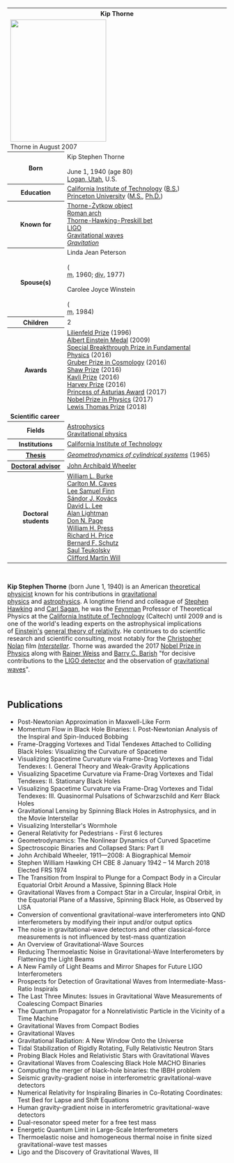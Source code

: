<table class="infobox biography vcard">
<tbody>
<tr>
<th colspan="2">
<div class="fn">Kip Thorne</div>
</th>
</tr>
<tr>
<td colspan="2"><a class="image" href="220px-Kip_Thorne_at_Caltech.jpg"><img src="220px-Kip_Thorne_at_Caltech.jpg" srcset="220px-Kip_Thorne_at_Caltech.jpg" width="220" height="280" data-file-width="898" data-file-height="1142" /></a>
<div>Thorne in August 2007</div>
</td>
</tr>
<tr>
<th scope="row">Born</th>
<td>
<div class="nickname">Kip Stephen Thorne</div>
<br />June 1, 1940<span class="noprint ForceAgeToShow">&nbsp;(age&nbsp;80)</span><br />
<div class="birthplace"><a title="Logan, Utah" href="https://en.wikipedia.org/wiki/Logan,_Utah">Logan, Utah</a>, U.S.</div>
</td>
</tr>
<tr>
<th scope="row">Education</th>
<td><a title="California Institute of Technology" href="https://en.wikipedia.org/wiki/California_Institute_of_Technology">California Institute of Technology</a>&nbsp;(<a title="Bachelor of Science" href="https://en.wikipedia.org/wiki/Bachelor_of_Science">B.S.</a>)<br /><a title="Princeton University" href="https://en.wikipedia.org/wiki/Princeton_University">Princeton University</a>&nbsp;(<a title="Master of Science" href="https://en.wikipedia.org/wiki/Master_of_Science">M.S.</a>,&nbsp;<a title="Doctor of Philosophy" href="https://en.wikipedia.org/wiki/Doctor_of_Philosophy">Ph.D.</a>)</td>
</tr>
<tr>
<th scope="row">Known&nbsp;for</th>
<td><a title="Thorne&ndash;Żytkow object" href="https://en.wikipedia.org/wiki/Thorne%E2%80%93%C5%BBytkow_object">Thorne-Żytkow object</a><br /><a title="Roman ring" href="https://en.wikipedia.org/wiki/Roman_ring">Roman arch</a><br /><a title="Thorne&ndash;Hawking&ndash;Preskill bet" href="https://en.wikipedia.org/wiki/Thorne%E2%80%93Hawking%E2%80%93Preskill_bet">Thorne-Hawking-Preskill bet</a><br /><a title="LIGO" href="https://en.wikipedia.org/wiki/LIGO">LIGO</a><br /><a title="Gravitational wave" href="https://en.wikipedia.org/wiki/Gravitational_wave">Gravitational waves</a><br /><em><a title="Gravitation (book)" href="https://en.wikipedia.org/wiki/Gravitation_(book)">Gravitation</a></em></td>
</tr>
<tr>
<th scope="row"><span class="nowrap">Spouse(s)</span></th>
<td>
<div>
<div>Linda Jean Peterson</div>
<div>&nbsp;</div>
<div>(</div>
<abbr title="married">m.</abbr>&nbsp;1960;&nbsp;<abbr title="divorced">div.</abbr>&nbsp;1977)</div>
<br />
<div>
<div>Carolee Joyce Winstein</div>
<div>&nbsp;</div>
<div>(</div>
<abbr title="married">m.</abbr>&nbsp;1984)</div>
</td>
</tr>
<tr>
<th scope="row">Children</th>
<td>2</td>
</tr>
<tr>
<th scope="row">Awards</th>
<td><a title="Lilienfeld Prize" href="https://en.wikipedia.org/wiki/Lilienfeld_Prize">Lilienfeld Prize</a>&nbsp;(1996)<br /><a title="Albert Einstein Medal" href="https://en.wikipedia.org/wiki/Albert_Einstein_Medal">Albert Einstein Medal</a>&nbsp;(2009)<br /><a title="Breakthrough Prize in Fundamental Physics" href="https://en.wikipedia.org/wiki/Breakthrough_Prize_in_Fundamental_Physics">Special Breakthrough Prize in Fundamental Physics</a>&nbsp;(2016)<br /><a title="Gruber Prize in Cosmology" href="https://en.wikipedia.org/wiki/Gruber_Prize_in_Cosmology">Gruber Prize in Cosmology</a>&nbsp;(2016)<br /><a title="Shaw Prize" href="https://en.wikipedia.org/wiki/Shaw_Prize">Shaw Prize</a>&nbsp;(2016)<br /><a title="Kavli Prize" href="https://en.wikipedia.org/wiki/Kavli_Prize">Kavli Prize</a>&nbsp;(2016)<br /><a title="Harvey Prize" href="https://en.wikipedia.org/wiki/Harvey_Prize">Harvey Prize</a>&nbsp;(2016)<br /><a class="mw-redirect" title="Princess of Asturias Award" href="https://en.wikipedia.org/wiki/Princess_of_Asturias_Award">Princess of Asturias Award</a>&nbsp;(2017)<br /><a title="Nobel Prize in Physics" href="https://en.wikipedia.org/wiki/Nobel_Prize_in_Physics">Nobel Prize in Physics</a>&nbsp;(2017)<br /><a title="Lewis Thomas Prize" href="https://en.wikipedia.org/wiki/Lewis_Thomas_Prize">Lewis Thomas Prize</a>&nbsp;(2018)</td>
</tr>
<tr>
<td colspan="2"><strong>Scientific career</strong></td>
</tr>
<tr>
<th scope="row">Fields</th>
<td class="category"><a title="Astrophysics" href="https://en.wikipedia.org/wiki/Astrophysics">Astrophysics</a><br /><a class="mw-redirect" title="Gravitational physics" href="https://en.wikipedia.org/wiki/Gravitational_physics">Gravitational physics</a></td>
</tr>
<tr>
<th scope="row">Institutions</th>
<td><a title="California Institute of Technology" href="https://en.wikipedia.org/wiki/California_Institute_of_Technology">California Institute of Technology</a></td>
</tr>
<tr>
<th scope="row"><a title="Thesis" href="https://en.wikipedia.org/wiki/Thesis">Thesis</a></th>
<td><a class="external text" href="https://search.proquest.com/docview/302136891/" rel="nofollow"><em>Geometrodynamics of cylindrical systems</em></a>&nbsp;(1965)</td>
</tr>
<tr>
<th scope="row"><a title="Doctoral advisor" href="https://en.wikipedia.org/wiki/Doctoral_advisor">Doctoral advisor</a></th>
<td><a title="John Archibald Wheeler" href="https://en.wikipedia.org/wiki/John_Archibald_Wheeler">John Archibald Wheeler</a></td>
</tr>
<tr>
<th scope="row">Doctoral students</th>
<td><a title="William L. Burke" href="https://en.wikipedia.org/wiki/William_L._Burke">William L. Burke</a><br /><a title="Carlton M. Caves" href="https://en.wikipedia.org/wiki/Carlton_M._Caves">Carlton M. Caves</a><br /><a title="Lee Samuel Finn" href="https://en.wikipedia.org/wiki/Lee_Samuel_Finn">Lee Samuel Finn</a><br /><a title="S&aacute;ndor J. Kov&aacute;cs" href="https://en.wikipedia.org/wiki/S%C3%A1ndor_J._Kov%C3%A1cs">S&aacute;ndor J. Kov&aacute;cs</a><br /><a title="David L. Lee" href="https://en.wikipedia.org/wiki/David_L._Lee">David L. Lee</a><br /><a title="Alan Lightman" href="https://en.wikipedia.org/wiki/Alan_Lightman">Alan Lightman</a><br /><a title="Don Page (physicist)" href="https://en.wikipedia.org/wiki/Don_Page_(physicist)">Don N. Page</a><br /><a title="William H. Press" href="https://en.wikipedia.org/wiki/William_H._Press">William H. Press</a><br /><a title="Richard H. Price" href="https://en.wikipedia.org/wiki/Richard_H._Price">Richard H. Price</a><br /><a title="Bernard F. Schutz" href="https://en.wikipedia.org/wiki/Bernard_F._Schutz">Bernard F. Schutz</a><br /><a title="Saul Teukolsky" href="https://en.wikipedia.org/wiki/Saul_Teukolsky">Saul Teukolsky</a><br /><a title="Clifford Martin Will" href="https://en.wikipedia.org/wiki/Clifford_Martin_Will">Clifford Martin Will</a></td>
</tr>
</tbody>
</table>
</br>

<p><strong>Kip Stephen Thorne</strong>&nbsp;(born June&nbsp;1, 1940) is an American&nbsp;<a title="Theoretical physics" href="https://en.wikipedia.org/wiki/Theoretical_physics">theoretical physicist</a>&nbsp;known for his contributions in&nbsp;<a class="mw-redirect" title="Gravitation" href="https://en.wikipedia.org/wiki/Gravitation">gravitational physics</a>&nbsp;and&nbsp;<a title="Astrophysics" href="https://en.wikipedia.org/wiki/Astrophysics">astrophysics</a>. A longtime friend and colleague of&nbsp;<a title="Stephen Hawking" href="https://en.wikipedia.org/wiki/Stephen_Hawking">Stephen Hawking</a>&nbsp;and&nbsp;<a title="Carl Sagan" href="https://en.wikipedia.org/wiki/Carl_Sagan">Carl Sagan</a>, he was the&nbsp;<a title="Richard Feynman" href="https://en.wikipedia.org/wiki/Richard_Feynman">Feynman</a>&nbsp;Professor of Theoretical Physics at the&nbsp;<a title="California Institute of Technology" href="https://en.wikipedia.org/wiki/California_Institute_of_Technology">California Institute of Technology</a>&nbsp;(Caltech) until 2009&nbsp;and is one of the world's leading experts on the astrophysical implications of&nbsp;<a title="Albert Einstein" href="https://en.wikipedia.org/wiki/Albert_Einstein">Einstein's</a>&nbsp;<a title="General relativity" href="https://en.wikipedia.org/wiki/General_relativity">general theory of relativity</a>. He continues to do scientific research and scientific consulting, most notably for the&nbsp;<a title="Christopher Nolan" href="https://en.wikipedia.org/wiki/Christopher_Nolan">Christopher Nolan</a>&nbsp;film&nbsp;<em><a title="Interstellar (film)" href="https://en.wikipedia.org/wiki/Interstellar_(film)">Interstellar</a></em>.&nbsp;Thorne was awarded the 2017&nbsp;<a title="Nobel Prize in Physics" href="https://en.wikipedia.org/wiki/Nobel_Prize_in_Physics">Nobel Prize in Physics</a>&nbsp;along with&nbsp;<a title="Rainer Weiss" href="https://en.wikipedia.org/wiki/Rainer_Weiss">Rainer Weiss</a>&nbsp;and&nbsp;<a class="mw-redirect" title="Barry C. Barish" href="https://en.wikipedia.org/wiki/Barry_C._Barish">Barry C. Barish</a>&nbsp;"for decisive contributions to the&nbsp;<a title="Gravitational-wave observatory" href="https://en.wikipedia.org/wiki/Gravitational-wave_observatory">LIGO detector</a>&nbsp;and the observation of&nbsp;<a title="Gravitational wave" href="https://en.wikipedia.org/wiki/Gravitational_wave">gravitational waves</a>".<sup id="cite_ref-NYT-20171003dk_9-0" class="reference"></sup></p>

</br>


<h2> Publications </h2>

<ul>

                             

 <li><a target="_blank" href="https://github.com/manjunath5496/Kip-S-Thorne-Publications/blob/master/kstp(1).pdf" style="text-decoration:none;">Post-Newtonian Approximation in Maxwell-Like Form</a></li>

 <li><a target="_blank" href="https://github.com/manjunath5496/Kip-S-Thorne-Publications/blob/master/kstp(2).pdf" style="text-decoration:none;">Momentum Flow in Black Hole Binaries: I. Post-Newtonian Analysis of the Inspiral and Spin-Induced Bobbing</a></li>

<li><a target="_blank" href="https://github.com/manjunath5496/Kip-S-Thorne-Publications/blob/master/kstp(3).pdf" style="text-decoration:none;">Frame-Dragging Vortexes and Tidal Tendexes Attached to Colliding Black Holes: Visualizing the Curvature of Spacetime</a></li>
 <li><a target="_blank" href="https://github.com/manjunath5496/Kip-S-Thorne-Publications/blob/master/kstp(4).pdf" style="text-decoration:none;">Visualizing Spacetime Curvature via Frame-Drag Vortexes and Tidal Tendexes: I. General Theory and Weak-Gravity Applications</a></li>                              
<li><a target="_blank" href="https://github.com/manjunath5496/Kip-S-Thorne-Publications/blob/master/kstp(5).pdf" style="text-decoration:none;">Visualizing Spacetime Curvature via Frame-Drag Vortexes and Tidal Tendexes: II. Stationary Black Holes</a></li>
<li><a target="_blank" href="https://github.com/manjunath5496/Kip-S-Thorne-Publications/blob/master/kstp(6).pdf" style="text-decoration:none;">Visualizing Spacetime Curvature via Frame-Drag Vortexes and Tidal Tendexes: III. Quasinormal Pulsations of Schwarzschild and Kerr Black Holes</a></li>
 <li><a target="_blank" href="https://github.com/manjunath5496/Kip-S-Thorne-Publications/blob/master/kstp(7).pdf" style="text-decoration:none;">Gravitational Lensing by Spinning Black Holes in Astrophysics, and in the Movie Interstellar</a></li>

 <li><a target="_blank" href="https://github.com/manjunath5496/Kip-S-Thorne-Publications/blob/master/kstp(8).pdf" style="text-decoration:none;"> Visualizing Interstellar's Wormhole</a></li>
   <li><a target="_blank" href="https://github.com/manjunath5496/Kip-S-Thorne-Publications/blob/master/kstp(9).pdf" style="text-decoration:none;">General Relativity for Pedestrians - First 6 lectures</a></li>
  
   
 <li><a target="_blank" href="https://github.com/manjunath5496/Kip-S-Thorne-Publications/blob/master/kstp(10).pdf" style="text-decoration:none;">Geometrodynamics: The Nonlinear Dynamics of Curved Spacetime</a></li>                              
<li><a target="_blank" href="https://github.com/manjunath5496/Kip-S-Thorne-Publications/blob/master/kstp(11).pdf" style="text-decoration:none;">Spectroscopic Binaries and Collapsed Stars: Part II</a></li>
<li><a target="_blank" href="https://github.com/manjunath5496/Kip-S-Thorne-Publications/blob/master/kstp(12).pdf" style="text-decoration:none;">John Archibald Wheeler, 1911—2008: A Biographical Memoir</a></li>
<li><a target="_blank" href="https://github.com/manjunath5496/Kip-S-Thorne-Publications/blob/master/kstp(13).pdf" style="text-decoration:none;">Stephen William Hawking CH CBE
8 January 1942 – 14 March 2018 Elected FRS 1974</a></li>

<li><a target="_blank" href="https://github.com/manjunath5496/Kip-S-Thorne-Publications/blob/master/kstp(14).pdf" style="text-decoration:none;">The Transition from Inspiral to Plunge for a Compact Body in a Circular Equatorial Orbit Around a Massive, Spinning Black Hole</a></li>
                              
<li><a target="_blank" href="https://github.com/manjunath5496/Kip-S-Thorne-Publications/blob/master/kstp(15).pdf" style="text-decoration:none;">Gravitational Waves from a Compact Star in a Circular, Inspiral Orbit, in the Equatorial Plane of a Massive, Spinning Black Hole, as Observed by LISA</a></li>

<li><a target="_blank" href="https://github.com/manjunath5496/Kip-S-Thorne-Publications/blob/master/kstp(16).pdf" style="text-decoration:none;">Conversion of conventional gravitational-wave interferometers into QND interferometers by modifying their input and/or output optics</a></li>

  <li><a target="_blank" href="https://github.com/manjunath5496/Kip-S-Thorne-Publications/blob/master/kstp(17).pdf" style="text-decoration:none;">The noise in gravitational-wave detectors and other classical-force measurements is not influenced by test-mass quantization</a></li>   
  
<li><a target="_blank" href="https://github.com/manjunath5496/Kip-S-Thorne-Publications/blob/master/kstp(18).pdf" style="text-decoration:none;">An Overview of Gravitational-Wave Sources</a></li> 

  
<li><a target="_blank" href="https://github.com/manjunath5496/Kip-S-Thorne-Publications/blob/master/kstp(19).pdf" style="text-decoration:none;">Reducing Thermoelastic Noise in Gravitational-Wave Interferometers by Flattening the Light Beams</a></li> 

<li><a target="_blank" href="https://github.com/manjunath5496/Kip-S-Thorne-Publications/blob/master/kstp(20).pdf" style="text-decoration:none;">A New Family of Light Beams and Mirror Shapes for Future LIGO Interferometers</a></li>

<li><a target="_blank" href="https://github.com/manjunath5496/Kip-S-Thorne-Publications/blob/master/kstp(21).pdf" style="text-decoration:none;">Prospects for Detection of Gravitational Waves from Intermediate-Mass-Ratio Inspirals</a></li>
<li><a target="_blank" href="https://github.com/manjunath5496/Kip-S-Thorne-Publications/blob/master/kstp(22).pdf" style="text-decoration:none;">The Last Three Minutes: Issues in Gravitational Wave Measurements of Coalescing Compact Binaries</a></li> 
 <li><a target="_blank" href="https://github.com/manjunath5496/Kip-S-Thorne-Publications/blob/master/kstp(23).pdf" style="text-decoration:none;">The Quantum Propagator for a Nonrelativistic Particle in the Vicinity of a Time Machine</a></li> 
 

   <li><a target="_blank" href="https://github.com/manjunath5496/Kip-S-Thorne-Publications/blob/master/kstp(24).pdf" style="text-decoration:none;">Gravitational Waves from Compact Bodies</a></li>
 
   <li><a target="_blank" href="https://github.com/manjunath5496/Kip-S-Thorne-Publications/blob/master/kstp(25).pdf" style="text-decoration:none;">Gravitational Waves</a></li>                              
 <li><a target="_blank" href="https://github.com/manjunath5496/Kip-S-Thorne-Publications/blob/master/kstp(26).pdf" style="text-decoration:none;">Gravitational Radiation: A New Window Onto the Universe</a></li>
 <li><a target="_blank" href="https://github.com/manjunath5496/Kip-S-Thorne-Publications/blob/master/kstp(27).pdf" style="text-decoration:none;">Tidal Stabilization of Rigidly Rotating, Fully Relativistic Neutron Stars</a></li>
   
 
   <li><a target="_blank" href="https://github.com/manjunath5496/Kip-S-Thorne-Publications/blob/master/kstp(28).pdf" style="text-decoration:none;">Probing Black Holes and Relativistic Stars with Gravitational Waves</a></li>
 
   <li><a target="_blank" href="https://github.com/manjunath5496/Kip-S-Thorne-Publications/blob/master/kstp(29).pdf" style="text-decoration:none;">Gravitational Waves from Coalescing Black Hole MACHO Binaries</a></li>                              

  <li><a target="_blank" href="https://github.com/manjunath5496/Kip-S-Thorne-Publications/blob/master/kstp(30).pdf" style="text-decoration:none;">Computing the merger of black-hole binaries: the IBBH problem</a></li>
 
   <li><a target="_blank" href="https://github.com/manjunath5496/Kip-S-Thorne-Publications/blob/master/kstp(31).pdf" style="text-decoration:none;">Seismic gravity-gradient noise in interferometric gravitational-wave detectors</a></li> 
    <li><a target="_blank" href="https://github.com/manjunath5496/Kip-S-Thorne-Publications/blob/master/kstp(32).pdf" style="text-decoration:none;">Numerical Relativity for Inspiraling Binaries in Co-Rotating Coordinates: Test Bed for Lapse and Shift Equations</a></li> 

   <li><a target="_blank" href="https://github.com/manjunath5496/Kip-S-Thorne-Publications/blob/master/kstp(33).pdf" style="text-decoration:none;">Human gravity-gradient noise in interferometric gravitational-wave detectors</a></li>                              

  <li><a target="_blank" href="https://github.com/manjunath5496/Kip-S-Thorne-Publications/blob/master/kstp(34).pdf" style="text-decoration:none;">Dual-resonator speed meter for a free test mass</a></li> 
 
  <li><a target="_blank" href="https://github.com/manjunath5496/Kip-S-Thorne-Publications/blob/master/kstp(35).pdf" style="text-decoration:none;">Energetic Quantum Limit in Large-Scale Interferometers</a></li> 

  <li><a target="_blank" href="https://github.com/manjunath5496/Kip-S-Thorne-Publications/blob/master/kstp(36).pdf" style="text-decoration:none;">Thermoelastic noise and homogeneous thermal noise in finite sized gravitational-wave test masses</a></li> 
    <li><a target="_blank" href="https://github.com/manjunath5496/Kip-S-Thorne-Publications/blob/master/kstp(37).pdf" style="text-decoration:none;">Ligo and the Discovery of
Gravitational Waves, III</a></li>
  </ul>

